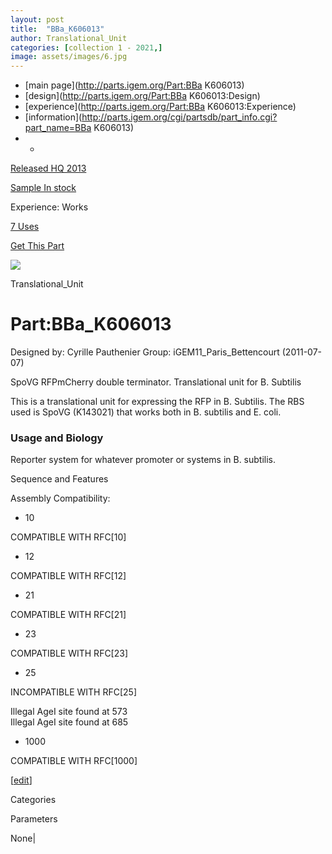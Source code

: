 ```yaml
---
layout: post
title:  "BBa_K606013"
author: Translational_Unit
categories: [collection 1 - 2021,] 
image: assets/images/6.jpg
---
```



  * [main page](http://parts.igem.org/Part:BBa K606013)
  * [design](http://parts.igem.org/Part:BBa K606013:Design)
  * [experience](http://parts.igem.org/Part:BBa K606013:Experience)
  * [information](http://parts.igem.org/cgi/partsdb/part_info.cgi?part_name=BBa K606013)
  *   * 

[Released HQ 2013](http://parts.igem.org/Help:Part_Status_Box)

[Sample In stock](http://parts.igem.org/Help:Part_Status_Box)

Experience: Works

[7 Uses](http://parts.igem.org/partsdb/uses.cgi?part=BBa_K606013)

[ Get This Part](http://parts.igem.org/partsdb/get_part.cgi?part=BBa_K606013)

![](http://parts.igem.org/images/partbypart/icon_translational_unit.png)

Translational_Unit

# Part:BBa_K606013

Designed by: Cyrille Pauthenier   Group: iGEM11_Paris_Bettencourt
(2011-07-07)

SpoVG RFPmCherry double terminator. Translational unit for B. Subtilis

This is a translational unit for expressing the RFP in B. Subtilis. The RBS
used is SpoVG (K143021) that works both in B. subtilis and E. coli.

  

### Usage and Biology

Reporter system for whatever promoter or systems in B. subtilis.

  
Sequence and Features

  

Assembly Compatibility:

  * 10

COMPATIBLE WITH RFC[10]

  * 12

COMPATIBLE WITH RFC[12]

  * 21

COMPATIBLE WITH RFC[21]

  * 23

COMPATIBLE WITH RFC[23]

  * 25

INCOMPATIBLE WITH RFC[25]

Illegal AgeI site found at 573  
Illegal AgeI site found at 685  

  * 1000

COMPATIBLE WITH RFC[1000]

  

[[edit](http://parts.igem.org/partsdb/part_info.cgi?part_name=BBa_K606013)]

Categories

Parameters

None|

